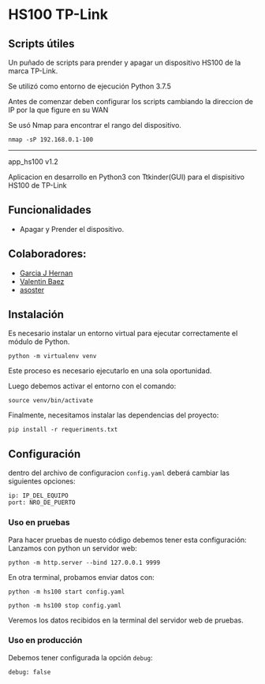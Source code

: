 # HS100 TP-Link

## Scripts útiles

Un puñado de scripts para prender y apagar un dispositivo HS100 de la marca TP-Link.

Se utilizó como entorno de ejecución Python 3.7.5

Antes de comenzar deben configurar los scripts cambiando la direccion de IP por
la que figure en su WAN

Se usó Nmap para encontrar el rango del dispositivo.

```
nmap -sP 192.168.0.1-100
```

---

app_hs100 v1.2

Aplicacion en desarrollo en Python3 con Ttkinder(GUI) para el dispisitivo HS100
de TP-Link

## Funcionalidades
* Apagar y Prender el dispositivo.

## Colaboradores:

* [Garcia J Hernan](https://github.com/C0Y4)
* [Valentin Baez](https://github.com/ValentinBaez)
* [asoster](https://github.com/asoster)


## Instalación

Es necesario instalar un entorno virtual para ejecutar correctamente el módulo
de Python.

```
python -m virtualenv venv
```

Este proceso es necesario ejecutarlo en una sola oportunidad.

Luego debemos activar el entorno con el comando:

```
source venv/bin/activate
```

Finalmente, necesitamos instalar las dependencias del proyecto:

```
pip install -r requeriments.txt
```

## Configuración

dentro del archivo de configuracion `config.yaml` deberá cambiar las siguientes
opciones:

```
ip: IP_DEL_EQUIPO
port: NRO_DE_PUERTO
```

### Uso en pruebas

Para hacer pruebas de nuesto código debemos tener esta configuración:
Lanzamos con python un servidor web:
```
python -m http.server --bind 127.0.0.1 9999
```

En otra terminal, probamos enviar datos con:
```
python -m hs100 start config.yaml

python -m hs100 stop config.yaml
```

Veremos los datos recibidos en la terminal del servidor web de pruebas.

### Uso en producción

Debemos tener configurada la opción `debug`:
```
debug: false
```
